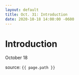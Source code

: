 ```yaml
---
layout: default
title: Oct. 31: Introduction
date: 2020-10-18 14:00:00 -0600
---
```


# Introduction
October 18

source: `{{ page.path }}`
